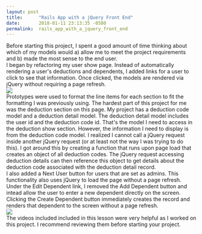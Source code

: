 ```yaml
---
layout: post
title:      "Rails App with a jQuery Front End"
date:       2018-01-11 23:13:35 -0500
permalink:  rails_app_with_a_jquery_front_end
---
```



Before starting this project, I spent a good amount of time thinking about which of my models would a) allow me to meet the project requirements and b) made the most sense to the end user.<br>
I began by refactoring my user show page. Instead of automatically rendering a user's deductions and dependents, I added links for a user to click to see that information.  Once clicked, the models are rendered via jQuery without requiring a page refresh. <br>
![](https://i.imgur.com/bOY5J34.png)<br>
Prototypes were used to format the line items for each section to fit the formatting I was previously using.  The hardest part of this project for me was the deduction section on this page.  My project has a deduction code model and a deduction detail model.  The deduction detail model includes the user id and the deduction code id.  That's the model I need to access in the deduction show section.  However, the information I need to display is from the deduction code model. I realized I cannot call a jQuery request inside another jQuery request (or at least not the way I was trying to do this).  I got around this by creating a function that runs upon page load that creates an object of all deduction codes.  The jQuery request accessing deduction details can then reference this object to get details about the deduction code associated with the deduction detail record. <br>
I also added a Next User button for users that are set as admins.  This functionality also uses jQuery to load the page without a page refresh. <br>
Under the Edit Dependent link, I removed the Add Dependent button and intead allow the user to enter a new dependent directly on the screen.  Clicking the Create Dependent button immediately creates the record and renders that dependent to the screen without a page refresh. <br>
![](https://i.imgur.com/aoat35H.png)<br>
The videos included included in this lesson were very helpful as I worked on this project.  I recommend reviewing them before starting your project. 
